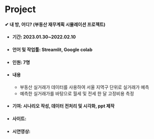 # Project
#### ✔ 내 방, 어디? (부동산 재무계획 시뮬레이션 프로젝트)
  * #### 기간: 2023.01.30~2022.02.10
  * #### 언어 및 작업툴: Streamlit, Google colab
  * #### 인원: 7명
  * #### 내용
    + 부동산 실거래가 데이터를 사용하여 서울 지역구 단위로 실거래가 예측
    + 예측한 실거래가를 바탕으로 월세 및 전세 한 달 고정비용 측정
  * #### 기여: 시나리오 작성, 데이터 전처리 및 시각화, ppt 제작
  * #### 사이트: 
  * #### 시연영상: 
